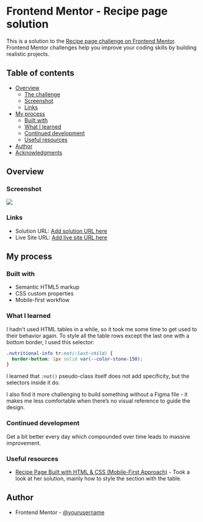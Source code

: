 # Frontend Mentor - Recipe page solution

This is a solution to the [Recipe page challenge on Frontend Mentor](https://www.frontendmentor.io/challenges/recipe-page-KiTsR8QQKm). Frontend Mentor challenges help you improve your coding skills by building realistic projects. 

## Table of contents

- [Overview](#overview)
  - [The challenge](#the-challenge)
  - [Screenshot](#screenshot)
  - [Links](#links)
- [My process](#my-process)
  - [Built with](#built-with)
  - [What I learned](#what-i-learned)
  - [Continued development](#continued-development)
  - [Useful resources](#useful-resources)
- [Author](#author)
- [Acknowledgments](#acknowledgments)

## Overview

### Screenshot

![](./screenshot.jpg)

### Links

- Solution URL: [Add solution URL here](https://github.com/larsb-dev/recipe-page)
- Live Site URL: [Add live site URL here](https://larsb-dev.github.io/recipe-page/)

## My process

### Built with

- Semantic HTML5 markup
- CSS custom properties
- Mobile-first workflow

### What I learned

I hadn't used HTML tables in a while, so it took me some time to get used to their behavior again.
To style all the table rows except the last one with a bottom border, I used this selector:

```css
.nutritional-info tr:not(:last-child) {
  border-bottom: 1px solid var(--color-stone-150);
}
```

I learned that `:not()` pseudo-class itself does not add specificity, but the selectors inside it do.

I also find it more challenging to build something without a Figma file - it makes me less comfortable when there’s no visual reference to guide the design.

### Continued development

Get a bit better every day which compounded over time leads to massive improvement.

### Useful resources

- [Recipe Page Built with HTML & CSS (Mobile-First Approach)](https://www.frontendmentor.io/solutions/recipe-page-built-with-html-and-css-mobile-first-approach-Z01_cLadSL) - Took a look at her solution, mainly how to style the section with the table.

## Author

- Frontend Mentor - [@yourusername](https://www.frontendmentor.io/profile/larsb-dev)
